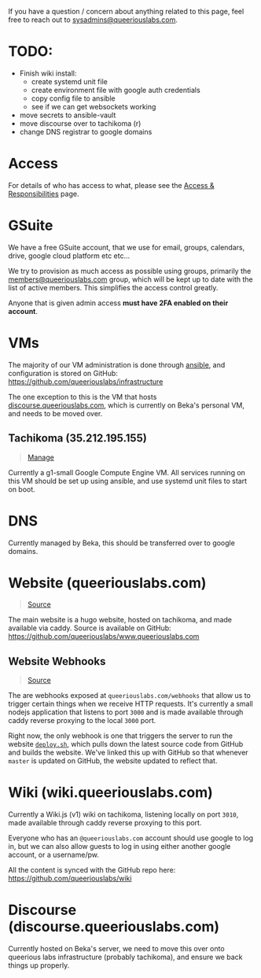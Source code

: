 <!-- TITLE: Systems & Infrastructure -->

If you have a question / concern about anything related to this page, feel free to reach out to <sysadmins@queeriouslabs.com>.
# TODO:
* Finish wiki install:
  * create systemd unit file
  * create environment file with google auth credentials
  * copy config file to ansible
  * see if we can get websockets working
* move secrets to ansible-vault
* move discourse over to tachikoma (r)
* change DNS registrar to google domains

# Access
For details of who has access to what, please see the [Access & Responsibilities](/organization/access) page.

# GSuite
We have a free GSuite account, that we use for email, groups, calendars, drive, google cloud platform etc etc...

We try to provision as much access as possible using groups, primarily the <members@queeriouslabs.com> group, which will be kept up to date with the list of active members. This simplifies the access control greatly.

Anyone that is given admin access **must have 2FA enabled on their account**.
# VMs
The majority of our VM administration is done through [ansible](https://www.ansible.com/), and configuration is stored on GitHub: https://github.com/queeriouslabs/infrastructure

The one exception to this is the VM that hosts [discourse.queeriouslabs.com](https://discourse.queeriouslabs.com/login), which is currently on Beka's personal VM, and needs to be moved over.

## Tachikoma (35.212.195.155)
> [Manage](https://console.cloud.google.com/compute/instancesDetail/zones/us-west1-b/instances/tachikoma?project=onyx-glider-237821)

Currently a g1-small Google Compute Engine VM. All services running on this VM should be set up using ansible, and use systemd unit files to start on boot.

# DNS
Currently managed by Beka, this should be transferred over to google domains.
# Website (queeriouslabs.com)
> [Source](https://github.com/queeriouslabs/www.queeriouslabs.com)

The main website is a hugo website, hosted on tachikoma, and made available via caddy. Source is available on GitHub: https://github.com/queeriouslabs/www.queeriouslabs.com

## Website Webhooks
> [Source](https://github.com/queeriouslabs/webhooks)

The are webhooks exposed at `queeriouslabs.com/webhooks` that allow us to trigger certain things when we receive HTTP requests. It's currently a small nodejs application that listens to port `3000` and is made available through caddy reverse proxying to the local `3000` port.

Right now, the only webhook is one that triggers the server to run the website [`deploy.sh`](https://github.com/queeriouslabs/www.queeriouslabs.com/blob/master/deploy.sh), which pulls down the latest source code from GitHub and builds the website. We've linked this up with GitHub so that whenever `master` is updated on GitHub, the website updated to reflect that.
# Wiki (wiki.queeriouslabs.com)
Currently a Wiki.js (v1) wiki on tachikoma, listening locally on port `3010`, made available through caddy reverse proxying to this port.

Everyone who has an `@queeriouslabs.com` account should use google to log in, but we can also allow guests to log in using either another google account, or a username/pw.

All the content is synced with the GitHub repo here: https://github.com/queeriouslabs/wiki
# Discourse (discourse.queeriouslabs.com)
Currently hosted on Beka's server, we need to move this over onto queerious labs infrastructure (probably tachikoma), and ensure we back things up properly.